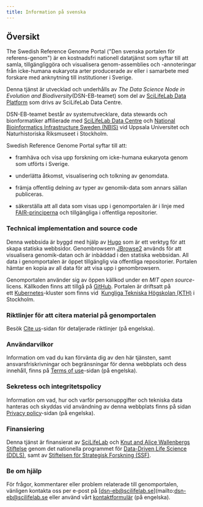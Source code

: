 ```yaml
---
title: Information på svenska
---
```


## Översikt

The Swedish Reference Genome Portal ("Den svenska portalen för referens-genom") är en kostnadsfri nationell datatjänst som syftar till att samla, tillgängliggöra och visualisera genom-assemblies och -annoteringar från icke-humana eukaryota arter producerade av eller i samarbete med forskare med an­knytning till institutioner i Sverige.

Denna tjänst är utvecklad och underhålls av *The Data Science Node in Evolution and Biodiversity*(DSN-EB-teamet) som del av <a href="https://data.scilifelab.se" target="_blank">SciLifeLab Data Platform</a> som drivs av SciLifeLab Data Centre.

DSN-EB-teamet består av systemutvecklare, data stewards och bionformatiker affilierade med <a href="https://www.scilifelab.se/data/" target="_blank">SciLifeLab Data Centre</a> och <a href="https://nbis.se" target="_blank">National Bioinformatics Infrastructure Sweden (NBIS)</a> vid Uppsala Universitet och Naturhistoriska Riksmuseet i Stockholm.

Swedish Reference Genome Portal syftar till att:

- framhäva och visa upp forskning om icke-humana eukaryota genom som utförts i Sverige.

- underlätta åtkomst, visualisering och tolkning av genomdata.

- främja offentlig delning av typer av genomik-data som annars sällan publiceras.

- säkerställa att all data som visas upp i genomportalen är i linje med [FAIR-principerna](https://www.go-fair.org/fair-principles/) och tillgängliga i offentliga repositorier.

### Technical implementation and source code

Denna webbsida är byggd med hjälp av [Hugo](https://gohugo.io/) som är ett verktyg för att skapa statiska webbsidor. Genombrowsern [JBrowse2](https://jbrowse.org/jb2/)  används för att visualisera genomik-datan och är inbäddad i den statiska webbsidan. All data i genomportalen är öppet tillgänglig via offentliga repositorier. Portalen hämtar en kopia av all data för att visa upp i genombrowsern.

Genomportalen använder sig av öppen källkod under en *MIT open source*-licens. Källkoden  finns att tillgå på [GitHub](https://github.com/ScilifelabDataCentre/genome-portal/). Portalen är driftsatt på ett [Kubernetes](https://kubernetes.io/)-kluster som finns vid  [Kungliga Tekniska Högskolan (KTH)](https://www.kth.se/) i Stockholm.

### Riktlinjer för att citera material på genomportalen

Besök <a href="/citation" target="_blank">Cite us</a>-sidan för detaljerade riktlinjer (på engelska).

### Användarvilkor

Information om vad du kan förvänta dig av den här tjänsten, samt ansvarsfriskrivningar och begränsningar för denna webbplats och dess innehåll, finns på <a href="/terms" target="_blank">Terms of use</a>-sidan (på engelska).

### Sekretess och integritetspolicy

Information om vad, hur och varför personuppgifter och tekniska data hanteras och skyddas vid användning av denna webbplats finns på sidan <a href="/privacy" target="_blank">Privacy policy</a>-sidan (på engelska).

### Finansiering

Denna tjänst är finansierat av [SciLifeLab](https://www.scilifelab.se) och [Knut and Alice Wallenbergs Stiftelse](https://kaw.wallenberg.org/) genom det nationella programmet för [Data-Driven Life Science (DDLS)](https://www.scilifelab.se/data-driven/), samt av [Stiftelsen för Strategisk Forskning (SSF)](https://strategiska.se/).

### Be om hjälp

För frågor, kommentarer eller problem relaterade till genomportalen, vänligen kontakta oss per e-post på [dsn-eb@scilifelab.se](mailto:dsn-eb@scilifelab.se eller använd vårt <a href="/contact" target="_blank">kontaktformulär</a> (på engelska).
